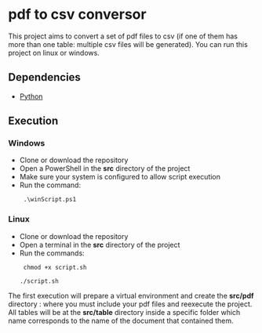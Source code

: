 # pdf to csv conversor

This project aims to convert a set of pdf files to csv (if one of them has more than one table: multiple csv files will be generated). You can run this project on linux or windows.

## Dependencies

- [Python](https://www.python.org/downloads/)

## Execution

### Windows
- Clone or download the repository
- Open a PowerShell in the **src** directory of the project
- Make sure your system is configured to allow script execution
- Run the command:
	```
	 .\winScript.ps1
	```

### Linux
- Clone or download the repository
- Open a terminal in the **src** directory of the project
- Run the commands:
	```
	 chmod +x script.sh
	```
	``` 
	./script.sh
	```
The first execution will prepare a virtual environment and create the **src/pdf** directory : where you must include your pdf files and reexecute the project.
All tables will be at the **src/table** directory inside a specific folder which name corresponds to the name of the document that contained them.